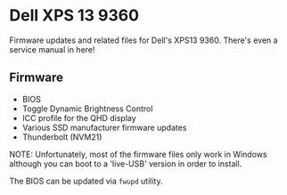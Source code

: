 # Dell XPS 13 9360

Firmware updates and related files for Dell's XPS13 9360. There's
even a service manual in here!

## Firmware

* BIOS
* Toggle Dynamic Brightness Control
* ICC profile for the QHD display
* Various SSD manufacturer firmware updates
* Thunderbolt (NVM21)

NOTE: Unfortunately, most of the firmware files only work in Windows
although you can boot to a 'live-USB' version in order to install.

The BIOS can be updated via `fwupd` utility.
